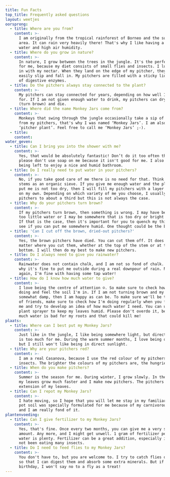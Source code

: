 ```yaml
---
title: Fun Facts
top_title: Frequently asked questions
layout: weetjes
oorsprong:
  - title: Where are you from?
    content: >-
      I am originally from the tropical rainforest of Borneo and the surrounding
      area. It can rain very heavily there! That's why I like having a lot of
      water and high air humidity.
  - title: Where do you grow in nature?
    content: >-
      In nature, I grow between the trees in the jungle. It's the perfect place
      for me, because my diet consists of small flies and insects. I lure them
      in with my nectar. When they land on the edge of my pitcher, they can
      easily slip and fall in. My pitchers are filled with a sticky liquid full
      of digestive enzymes.
  - title: Do the pitchers always stay connected to the plant?
    content: >-
      My pitchers can stay connected for years, depending on how well I am cared
      for. If I am not given enough water to drink, my pitchers can dry out
      (turn brown) and die.
  - title: Where did the name Monkey Jars come from?
    content: >-
      Monkeys that swing through the jungle occasionally take a sip of water
      from my pitchers, that's why I was named ‘Monkey Jars’. I am also called
      ‘pitcher plant’. Feel free to call me ‘Monkey Jars’ ;-).
  - title:
    content:
water_geven:
  - title: Can I bring you into the shower with me?
    content: >-
      Yes, that would be absolutely fantastic! Don’t do it too often though and
      please don't use soap on me because it isn't good for me. I also love
      being left to enjoy a nice and humid bathroom.
  - title: Do I really need to put water in your pitchers?
    content: >-
      No, if you take good care of me there is no need for that. Think of my
      stems as an organic sieve. If you give me enough water and the place you
      put me is not too dry, then I will fill my pitchers with a layer of water
      on my own. Depending on which variety of me you choose, I usually fill my
      pitchers to about a third but this is not always the case.
  - title: Why do your pitchers turn brown?
    content: >-
      If my pitchers turn brown, then something is wrong. I may have been given
      too little water or I may be somewhere that is too dry or bright for me.
      If that is the case, then it's important for you to quench my thirst or
      see if you can put me somewhere humid. One thought could be the bathroom!
  - title: 'Can I cut off the brown, dried-out pitchers?'
    content: >-
      Yes, the brown pitchers have died. You can cut them off. It does not
      matter where you cut them, whether at the top of the stem or at the
      bottom. I will then do my best to make new pitchers.
  - title: Do I always need to give you rainwater?
    content: >-
      Rainwater does not contain chalk, and I am not so fond of chalk. That's
      why it's fine to put me outside during a real downpour of rain. Now and
      again, I'm fine with having some tap water!
  - title: How do I know how much water to give?
    content: >-
      I love being the centre of attention ☺. So make sure to check how I'm
      doing and feel the soil I'm in. If I am not turning brown and my soil is
      somewhat damp, then I am happy as can be. To make sure we'll be the best
      of friends, make sure to check how I'm doing regularly when you first get
      me and try to develop an idea of how much water I need. You can use a
      plant sprayer to keep my leaves humid. Please don't overdo it, because too
      much water is bad for my roots and that could kill me!
plaats:
  - title: Where can I best put my Monkey Jars?
    content: >-
      Just like in the jungle, I like being somewhere light, but direct sunlight
      is too much for me. During the warm summer months, I love being outdoors
      but I still won't like being in direct sunlight.
  - title: Why are your pitchers red?
    content: >-
      I am a real Casanova, because I use the red colour of my pitchers to lure
      insects. The brighter the colours of my pitchers are, the hungrier I am!
  - title: When do you make pitchers?
    content: >-
      Summer is the season for me. During winter, I grow slowly. In the summer,
      my leaves grow much faster and I make new pitchers. The pitchers are an
      extension of my leaves.
  - title: Can I repot my Monkey Jars?
    content: >-
      I hate moving, so I hope that you will let me stay in my familiar pot. The
      pot soil was specially formulated for me because of my carnivorous nature,
      and I am really fond of it.
plantenvoeding:
  - title: Can I give fertilizer to my Monkey Jars?
    content: >-
      Yes, that's fine. Once every two months, you can give me a very small
      amount. Any more, and I might get unwell. 1 gram of fertilizer per litre
      water is plenty. Fertilizer can be a great addition, especially if I have
      not been eating many insects.
  - title: Do I need to feed flies to my Monkey Jars?
    content: >-
      You don't have to, but you are welcome to. I try to catch flies on my own,
      so that I can digest them and absorb some extra minerals. But if it's my
      birthday, I won't say no to a fly as a treat!
---
```



